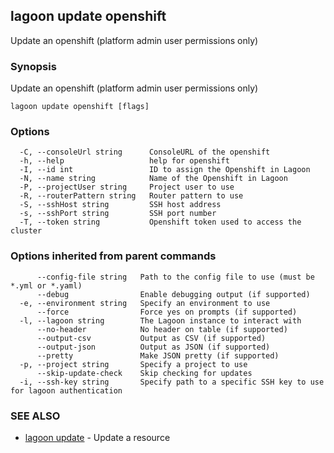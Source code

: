 ## lagoon update openshift

Update an openshift (platform admin user permissions only)

### Synopsis

Update an openshift (platform admin user permissions only)

```
lagoon update openshift [flags]
```

### Options

```
  -C, --consoleUrl string      ConsoleURL of the openshift
  -h, --help                   help for openshift
  -I, --id int                 ID to assign the Openshift in Lagoon
  -N, --name string            Name of the Openshift in Lagoon
  -P, --projectUser string     Project user to use
  -R, --routerPattern string   Router pattern to use
  -S, --sshHost string         SSH host address
  -s, --sshPort string         SSH port number
  -T, --token string           Openshift token used to access the cluster
```

### Options inherited from parent commands

```
      --config-file string   Path to the config file to use (must be *.yml or *.yaml)
      --debug                Enable debugging output (if supported)
  -e, --environment string   Specify an environment to use
      --force                Force yes on prompts (if supported)
  -l, --lagoon string        The Lagoon instance to interact with
      --no-header            No header on table (if supported)
      --output-csv           Output as CSV (if supported)
      --output-json          Output as JSON (if supported)
      --pretty               Make JSON pretty (if supported)
  -p, --project string       Specify a project to use
      --skip-update-check    Skip checking for updates
  -i, --ssh-key string       Specify path to a specific SSH key to use for lagoon authentication
```

### SEE ALSO

* [lagoon update](lagoon_update.md)	 - Update a resource

